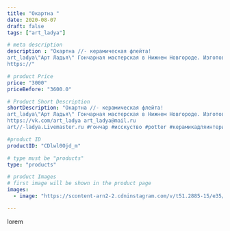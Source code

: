 ```yaml
---
title: "Окартна "
date: 2020-08-07
draft: false
tags: ["art_ladya"]

# meta description
description : "Окартна //- керамическая флейта! 
art_ladya\"Арт Ладья\" Гончарная мастерская в Нижнем Новгороде. Изготовление керамики и мастер//-классы по обучению. 
https://"

# product Price
price: "3000"
priceBefore: "3600.0"

# Product Short Description
shortDescription: "Окартна //- керамическая флейта! 
art_ladya\"Арт Ладья\" Гончарная мастерская в Нижнем Новгороде. Изготовление керамики и мастер//-классы по обучению. 
https://vk.com/art_ladya art_ladya@mail.ru 
art//-ladya.Livemaster.ru #гончар #исскуство #potter #керамикадляинтерьера #керамикаручнаяработа #гончарнаямастерская #керамиканазаказ #handmade #okarina #керамика #эксклюзивнаякерамика #music #ceramicar #claygoods #музыка #earthenware #ceramic #design #окарина #ocarina #flute #ceramicart #керамическаяфлейта #флейта #clay #авторскаякерамика"

#product ID
productID: "CDlwl0Ojd_m"

# type must be "products"
type: "products"

# product Images
# first image will be shown in the product page
images:
  - image: "https://scontent-arn2-2.cdninstagram.com/v/t51.2885-15/e35/116909280_4143091562399873_8189585787844078150_n.jpg?se=7&tp=1&_nc_ht=scontent-arn2-2.cdninstagram.com&_nc_cat=105&_nc_ohc=zmTxaJVmcl4AX9CPljO&ccb=7-4&oh=045dc6f7d01ed598b71f672e74c26c67&oe=60844A82&_nc_sid=86f79a&ig_cache_key=MjM3MDUxNDQ4MzgxMjM2MDE2Ng%3D%3D.2-ccb7-4"

---
```

lorem
